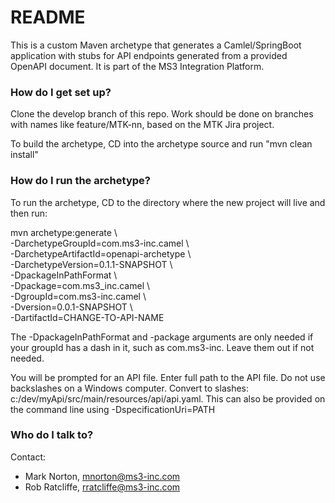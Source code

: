 # README #

This is a custom Maven archetype that generates a Camlel/SpringBoot application with stubs for API endpoints generated from a provided OpenAPI document.
It is part of the MS3 Integration Platform.

### How do I get set up? ###

Clone the develop branch of this repo.  Work should be done on branches with names like feature/MTK-nn, based on the MTK Jira project.

To build the archetype, CD into the archetype source and run "mvn clean install"

### How do I run the archetype? ###

To run the archetype, CD to the directory where the new project will live and then run:

mvn archetype:generate \\  
-DarchetypeGroupId=com.ms3-inc.camel \\  
-DarchetypeArtifactId=openapi-archetype \\  
-DarchetypeVersion=0.1.1-SNAPSHOT \\  
-DpackageInPathFormat \\  
-Dpackage=com.ms3_inc.camel \\  
-DgroupId=com.ms3-inc.camel \\   
-Dversion=0.0.1-SNAPSHOT \\  
-DartifactId=CHANGE-TO-API-NAME

The -DpackageInPathFormat and -package arguments are only needed if your groupId has a dash in it, such as com.ms3-inc.  Leave them out if not needed.

You will be prompted for an API file.  Enter full path to the API file.  Do not use backslashes on a Windows computer. Convert to slashes:  c:/dev/myApi/src/main/resources/api/api.yaml.  This can also be provided on the command line using -DspecificationUri=PATH

### Who do I talk to? ###

Contact:

* Mark Norton, mnorton@ms3-inc.com
* Rob Ratcliffe, rratcliffe@ms3-inc.com